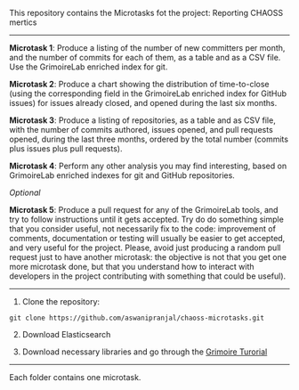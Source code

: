 This repository contains the Microtasks fot the project: Reporting CHAOSS mertics

---

**Microtask 1**: Produce a listing of the number of new committers per month, and the number of commits for each of them, as a table and as a CSV file. Use the GrimoireLab enriched index for git.

**Microtask 2**: Produce a chart showing the distribution of time-to-close (using the corresponding field in the GrimoireLab enriched index for GitHub issues) for issues already closed, and opened during the last six months.

**Microtask 3**: Produce a listing of repositories, as a table and as CSV file, with the number of commits authored, issues opened, and pull requests opened, during the last three months, ordered by the total number (commits plus issues plus pull requests).

**Microtask 4**: Perform any other analysis you may find interesting, based on GrimoireLab enriched indexes for git and GitHub repositories.

*Optional*

**Microtask 5**: Produce a pull request for any of the GrimoireLab tools, and try to follow instructions until it gets accepted. Try do do something simple that you consider useful, not necessarily fix to the code: improvement of comments, documentation or testing will usually be easier to get accepted, and very useful for the project. Please, avoid just producing a random pull request just to have another microtask: the objective is not that you get one more microtask done, but that you understand how to interact with developers in the project contributing with something that could be useful).

---

1. Clone the repository:
```
git clone https://github.com/aswanipranjal/chaoss-microtasks.git
```

2. Download Elasticsearch

3. Download necessary libraries and go through the [Grimoire Turorial](https://www.gitbook.com/book/grimoirelab/tutorial)

---

Each folder contains one microtask.
